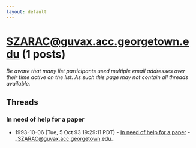 ```yaml
---
layout: default
---
```


# SZARAC@guvax.acc.georgetown.edu (1 posts)

_Be aware that many list participants used multiple email addresses over their time active on the list. As such this page may not contain all threads available._

## Threads

### In need of help for a paper
+ 1993-10-06 (Tue, 5 Oct 93 19:29:11 PDT) - [In need of help for a paper](/archive/1993/10/216260b81b70e6f3ba72ba94374286e8d5685b32575ee5ed484f7d92f83e470a) - _SZARAC@guvax.acc.georgetown.edu_

